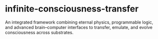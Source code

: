 # infinite-consciousness-transfer
An integrated framework combining eternal physics, programmable logic, and advanced brain–computer interfaces to transfer, emulate, and evolve consciousness across substrates.
